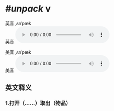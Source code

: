 # ***\#unpack*** v
英音 ˌʌnˈpæk  
英音
<audio src="./media/unpack1_AAC.aac" controls="controls"></audio>

美音 ˌʌnˈpæk  
美音
<audio src="./media/unpack2_AAC.aac" controls="controls"></audio>



  

英文释义
---
### 1.**打开（……）取出（物品）**  


